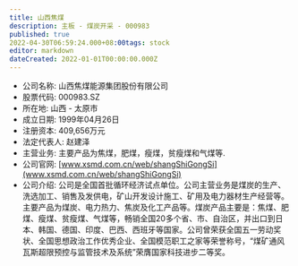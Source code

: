 ```yaml
---
title: 山西焦煤
description: 主板 - 煤炭开采 - 000983
published: true
2022-04-30T06:59:24.000+08:00tags: stock
editor: markdown
dateCreated: 2022-01-01T00:00:00.000Z
---
```


- 公司名称: 山西焦煤能源集团股份有限公司
- 股票代码: 000983.SZ
- 所在地: 山西 - 太原市
- 成立日期: 1999年04月26日
- 注册资本: 409,656万元
- 法定代表人: 赵建泽
- 主营业务: 主要产品为焦煤，肥煤，瘦煤，贫瘦煤和气煤等.
- 公司官网: [www.xsmd.com.cn/web/shangShiGongSi](www.xsmd.com.cn/web/shangShiGongSi)
- 公司介绍: 公司是全国首批循环经济试点单位。公司主营业务是煤炭的生产、洗选加工、销售及发供电，矿山开发设计施工、矿用及电力器材生产经营等。主要产品为煤炭、电力热力、焦炭及化工产品等。煤炭产品主要是：焦煤、肥煤、瘦煤、贫瘦煤、气煤等，畅销全国20多个省、市、自治区，并出口到日本、韩国、德国、印度、巴西、西班牙等国家。公司曾荣获全国五一劳动奖状、全国思想政治工作优秀企业、全国模范职工之家等荣誉称号，“煤矿通风瓦斯超限预控与监管技术及系统”荣膺国家科技进步二等奖。


